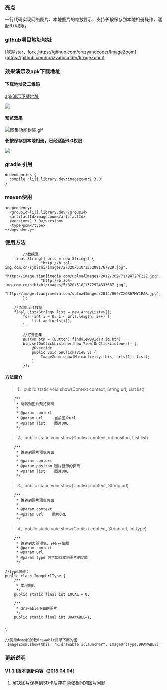 ### **亮点**

一行代码实现网络图片、本地图片的缩放显示，支持长按保存到本地相册操作，适配6.0权限。

### github项目地址地址
[欢迎star、fork ,https://github.com/crazyandcoder/ImageZoom](https://github.com/crazyandcoder/ImageZoom)

### **效果演示及apk下载地址**

#### **下载地址及二维码**
[apk演示下载地址](https://fir.im/1ane?release_id=5a66ec6d959d6902df4a7925)

![](http://img.blog.csdn.net/20180123160537226?watermark/2/text/aHR0cDovL2Jsb2cuY3Nkbi5uZXQvbGlqaV94Yw==/font/5a6L5L2T/fontsize/400/fill/I0JBQkFCMA==/dissolve/70/gravity/SouthEast)

#### **预览效果**


![图集功能封装.gif](http://upload-images.jianshu.io/upload_images/676457-4b5954510344f256.gif?imageMogr2/auto-orient/strip)


**长按保存到本地相册，已经适配6.0权限**

 ![](http://img.blog.csdn.net/20180123160913549?watermark/2/text/aHR0cDovL2Jsb2cuY3Nkbi5uZXQvbGlqaV94Yw==/font/5a6L5L2T/fontsize/400/fill/I0JBQkFCMA==/dissolve/70/gravity/SouthEast)



### gradle 引用


```
dependencies {
  compile 'liji.library.dev:imagezoom:1.3.0'
}
```

### maven使用

```
<dependency>
  <groupId>liji.library.dev</groupId>
  <artifactId>imagezoom</artifactId>
  <version>1.3.0</version>
  <type>pom</type>
</dependency>
```

### **使用方法**

 

```
		//数据源
	final String[] urls = new String[] {
                "http://b.zol-img.com.cn/sjbizhi/images/2/320x510/1352891767829.jpg",
                "http://image.tianjimedia.com/uploadImages/2012/289/71X94T2PF22Z.jpg", 
                "http://b.zol-img.com.cn/sjbizhi/images/5/320x510/1372924333667.jpg",
                "http://image.tianjimedia.com/uploadImages/2014/069/XXQR67MY1RAR.jpg", 
        };

	//添加list数据	
	final List<String> list = new ArrayList<>();
        for (int i = 0; i < urls.length; i++) {
            list.add(urls[i]);
        }
        
        //打开图集
        Button btn = (Button) findViewById(R.id.btn);
        btn.setOnClickListener(new View.OnClickListener() {
            @Override
            public void onClick(View v) {
                ImageZoom.show(MainActivity.this, urls[1], list);
            }
        });
```

 
#### 方法简介

> 1、public static void show(Context context, String url, List<String> list)

```
	/**
     * 跳转到图片预览页面
     *
     * @param context
     * @param url     当前图片url
     * @param list    图片URL
     */
```

> 2、public static void show(Context context, int positon, List<String> list) 

```
	/**
     * 跳转到图片预览页面
     *
     * @param context
     * @param positon 图片显示的页码
     * @param list    图片URL
     */
```


> 3、public static void show(Context context, String url) 

```
	/**
     * 跳转到图片预览页面
     *
     * @param context
     * @param url    图片URL
     */
```

>  4、public static void show(Context context, String url, int type)

```
	/**
     * 跳转到大图预览，只有一张图
     * @param context
     * @param url
     * @param type 包含加载本地图片的功能
     */

//type取值：
public class ImageUrlType {
    /**
     * 本地图片
     */
    public static final int LOCAL = 0;

    /**
     * drawable下面的图片
     */
    public static final int DRAWABLE=1;


}

//使用demo如加载drawable目录下面的图
 ImageZoom.show(this, "R.drawable.iclauncher", ImageUrlType.DRAWABLE);

```

### 更新说明

#### **V1.3.1版本更新内容（2018.04.04）**
 1.  解决图片保存到SD卡后存在两张相同的图片问题


